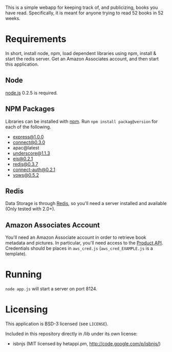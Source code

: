 This is a simple webapp for keeping track of, and publicizing, books you have read.  Specifically, it is meant for anyone trying to read 52 books in 52 weeks.

# Requirements #
In short, install node, npm, load dependent libraries using npm, install & start the redis server.  Get an Amazon Associates account, and then start this application.

## Node ##
[node.js](http://nodejs.org/) 0.2.5 is required.

## NPM Packages ##
Libraries can be installed with [npm](https://github.com/isaacs/npm#readme).  Run `npm install packag@version` for each of the following.

* express@1.0.0
* connect@0.3.0
* apac@latest
* underscore@1.1.3
* ejs@0.2.1
* redis@0.3.7
* connect-auth@0.2.1
* vows@0.5.2

## Redis ##
Data Storage is through [Redis](http://code.google.com/p/redis/), so you'll need a server installed and available (Only tested with 2.0+).

## Amazon Associates Account ##
You'll need an Amazon Associate account in order to retrieve book metadata and pictures.  In particular, you'll need access to the [Product API](https://affiliate-program.amazon.com/gp/advertising/api/detail/main.html).  Credentials should be places in `aws_cred.js` (`aws_cred_EXAMPLE.js` is a template).

# Running #

`node app.js` will start a server on port 8124.

# Licensing #

This application is BSD-3 licensed (see `LICENSE`).

Included in this repository directly in /lib under its own license:

* isbnjs (MIT licensed by hetappi.pm, http://code.google.com/p/isbnjs/)

